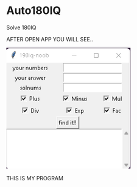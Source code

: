 # Auto180IQ
Solve 180IQ

AFTER OPEN APP YOU WILL SEE..

![MAIN WINDOW](https://github.com/sunmodza/Auto180IQ/blob/main/Screenshot%202022-02-28%20220620.png?raw=true)

THIS IS MY PROGRAM
